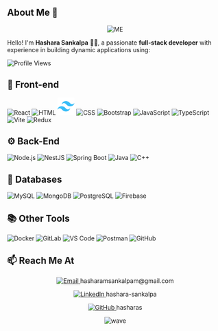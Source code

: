 ## About Me 👋
<div align="center">
  <img src="https://raw.githubusercontent.com/SP-XD/SP-XD/main/images/dev-working_rounded.gif" width="400" height="300" alt="ME" />
</div>


Hello! I'm **Hashara Sankalpa** 👨‍💻, a passionate **full-stack developer** with experience in building dynamic applications using:

![Profile Views](https://komarev.com/ghpvc/?username=hasharas&color=blue&style=flat)



##  🌟 Front-end 

<span>
  <img src="https://cdn.jsdelivr.net/gh/devicons/devicon/icons/react/react-original.svg" alt="React" width="40" height="40"/>
</span>
<span>
  <img src="https://cdn.jsdelivr.net/gh/devicons/devicon/icons/html5/html5-original.svg" alt="HTML" width="40" height="40"/>
</span>
<span>
  <img src="https://raw.githubusercontent.com/devicons/devicon/master/icons/tailwindcss/tailwindcss-original.svg" alt="TailwindCSS" width="40" height="40"/>

</span>
<span>
  <img src="https://cdn.jsdelivr.net/gh/devicons/devicon/icons/css3/css3-original.svg" alt="CSS" width="40" height="40"/>
</span>
<span>
  <img src="https://cdn.jsdelivr.net/gh/devicons/devicon/icons/bootstrap/bootstrap-original.svg" alt="Bootstrap" width="40" height="40"/>
</span>
<span>
    <img src="https://cdn.jsdelivr.net/gh/devicons/devicon/icons/javascript/javascript-original.svg" alt="JavaScript" width="40" height="40"/>
</span>
<span>
  <img src="https://cdn.jsdelivr.net/gh/devicons/devicon/icons/typescript/typescript-original.svg" alt="TypeScript" width="40" height="40"/>
</span>
<span>
  <img src="https://cdn.jsdelivr.net/gh/devicons/devicon/icons/vite/vite-original.svg" alt="Vite" width="40" height="40"/>
</span>
<span>
  <img src="https://cdn.jsdelivr.net/gh/devicons/devicon/icons/redux/redux-original.svg" alt="Redux" width="40" height="40"/>
</span>

## ⚙️ Back-End

<span>
  <img src="https://cdn.jsdelivr.net/gh/devicons/devicon/icons/nodejs/nodejs-original.svg" alt="Node.js" width="40" height="40"/>  
</span>
<span>
   <img src="https://nestjs.com/img/logo-small.svg" alt="NestJS" width="40" height="40"/>  
</span>
<span>
  <img src="https://cdn.jsdelivr.net/gh/devicons/devicon/icons/spring/spring-original.svg" alt="Spring Boot" width="40" height="40"/>
</span>
<span>
  <img src="https://cdn.jsdelivr.net/gh/devicons/devicon/icons/java/java-original.svg" alt="Java" width="40" height="40"/>
</span>
<span>
  <img src="https://cdn.jsdelivr.net/gh/devicons/devicon/icons/cplusplus/cplusplus-original.svg" alt="C++" width="40" height="40"/>
</span>


## 💾 **Databases**  
<span>
  <img src="https://cdn.jsdelivr.net/gh/devicons/devicon/icons/mysql/mysql-original.svg" alt="MySQL" width="40" height="40"/>  
</span>
<span>
   <img src="https://cdn.jsdelivr.net/gh/devicons/devicon/icons/mongodb/mongodb-original.svg" alt="MongoDB" width="40" height="40"/>
</span>
<span>
  <img src="https://cdn.jsdelivr.net/gh/devicons/devicon/icons/postgresql/postgresql-original.svg" alt="PostgreSQL" width="40" height="40"/>
</span>
<span>
  <img src="https://cdn.jsdelivr.net/gh/devicons/devicon/icons/firebase/firebase-plain.svg" alt="Firebase" width="40" height="40"/>
</span>

## 📚 **Other Tools**  

<span>
  <img src="https://cdn.jsdelivr.net/gh/devicons/devicon/icons/docker/docker-original.svg" alt="Docker" width="40" height="40"/>  
</span>
<span>
   <img src="https://cdn.jsdelivr.net/gh/devicons/devicon/icons/gitlab/gitlab-original.svg" alt="GitLab" width="40" height="40"/>
</span>
<span>
   <img src="https://cdn.jsdelivr.net/gh/devicons/devicon/icons/vscode/vscode-original.svg" alt="VS Code" width="40" height="40"/>  
</span>
<span>
<img src="https://cdn.jsdelivr.net/gh/devicons/devicon/icons/postman/postman-original.svg" alt="Postman" width="40" height="40"/> 
  </span>
  <span>
    <img src="https://cdn.jsdelivr.net/gh/devicons/devicon/icons/git/git-original.svg" alt="GitHub" width="40" height="40"/>
  </span>

## 📫 **Reach Me At**  
<div align="center">
  <p>
  <a href="mailto:hasharamsankalpam@gmail.com" target="_blank">
    <img src="https://cdn.jsdelivr.net/gh/devicons/devicon/icons/google/google-original.svg" alt="Email" width="20" height="20"/>
  </a>
  hasharamsankalpam@gmail.com  
  </p>
  <p>
  <a href="https://linkedin.com/in/hashara-sankalpa" target="_blank">
    <img src="https://cdn.jsdelivr.net/gh/devicons/devicon/icons/linkedin/linkedin-original.svg" alt="LinkedIn" width="20" height="20"/>
  </a>
  hashara-sankalpa
  </p>
  <p>
  <a href="https://github.com/hasharas" target="_blank">
    <img src="https://cdn.jsdelivr.net/gh/devicons/devicon/icons/github/github-original.svg" alt="GitHub" width="20" height="20"/>
  </a>
 hasharas
  </p>

  </div>

<div align="center">
  <img src="https://camo.githubusercontent.com/ff1d4eb768b74fa335491dd8a7e87d95017665c1570e5a8828fddfdb728da450/68747470733a2f2f63617073756c652d72656e6465722e76657263656c2e6170702f6170693f747970653d776176696e6726636f6c6f723d6772616469656e74266865696768743d3130302673656374696f6e3d666f6f746572"  alt="wave" />
</div>




<!---
hasharas/hasharas is a ✨ special ✨ repository because its `README.md` (this file) appears on your GitHub profile.
You can click the Preview link to take a look at your changes.
--->
